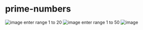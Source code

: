 # prime-numbers
![image](https://github.com/20481A5456/prime-numbers/assets/99860142/a2a085f2-a2ef-4459-8065-dbefe27956ae)
enter range 1 to 20
![image](https://github.com/20481A5456/prime-numbers/assets/99860142/39e6acbc-9434-40b3-8d2d-258dbcf888b5)
enter range 1 to 50
![image](https://github.com/20481A5456/prime-numbers/assets/99860142/8f31b6fc-3e6f-40a5-8113-4b98c5fc001d)
